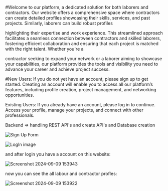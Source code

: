 #Welcome to our platform, a dedicated solution for both laborers and contractors. Our website offers a comprehensive space where contractors can create detailed profiles showcasing their skills, services, and past projects. Similarly, laborers can build robust profiles 

highlighting their expertise and work experience. This streamlined approach facilitates a seamless connection between contractors and skilled laborers, fostering efficient collaboration and ensuring that each project is matched with the right talent. Whether you're a 

contractor seeking to expand your network or a laborer aiming to showcase your capabilities, our platform provides the tools and visibility you need to advance your career and achieve project success.

#New Users: If you do not yet have an account, please sign up to get started. Creating an account will enable you to access all our platform’s features, including profile creation, project management, and networking opportunities.

Existing Users: If you already have an account, please log in to continue. Access your profile, manage your projects, and connect with other professionals.

Backend =>  handling REST API's and create API's and Database creation 


![Sign Up  Form](https://github.com/user-attachments/assets/956980d9-0696-49a8-96bd-ef523df48533)


![LogIn image](https://github.com/user-attachments/assets/7f5bd3c3-4719-41f9-9aa3-439ddc135a09)


and after login you have a account on this website:

![Screenshot 2024-09-09 153943](https://github.com/user-attachments/assets/8a3ec125-b265-4c7f-9ac8-a29b3e312b11)

now you can see the all labour and contractor profles: 

![Screenshot 2024-09-09 153922](https://github.com/user-attachments/assets/48032f1b-2397-449a-b764-21a6c51b99c7)
